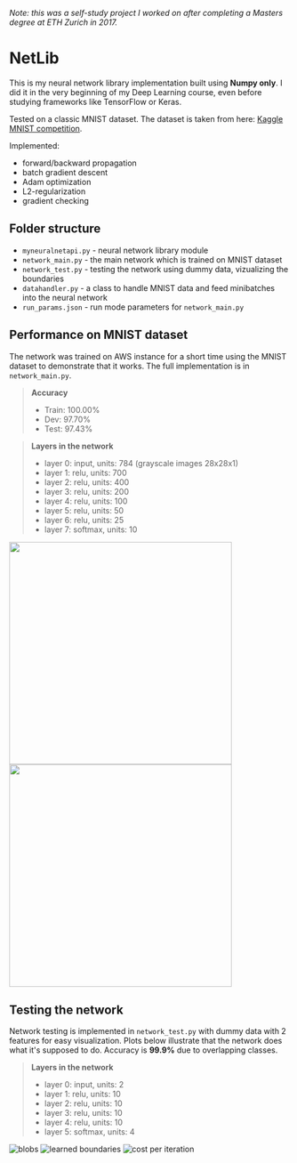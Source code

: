 _Note: this was a self-study project I worked on after completing a Masters degree at ETH Zurich in 2017._

# NetLib

This is my neural network library implementation built using **Numpy only**. I did it in the very beginning of my Deep Learning course, even before studying frameworks like TensorFlow or Keras.

Tested on a classic MNIST dataset. The dataset is taken from here: [Kaggle MNIST competition](https://www.kaggle.com/c/digit-recognizer/data).

Implemented:

* forward/backward propagation
* batch gradient descent
* Adam optimization
* L2-regularization
* gradient checking

## Folder structure

* ``myneuralnetapi.py`` - neural network library module
* ``network_main.py``   - the main network which is trained on MNIST dataset
* ``network_test.py``   - testing the network using dummy data, vizualizing the boundaries
* ``datahandler.py``    - a class to handle MNIST data and feed minibatches into the neural network
* ``run_params.json``   - run mode parameters for ``network_main.py``

## Performance on MNIST dataset

The network was trained on AWS instance for a short time using the MNIST dataset to demonstrate that it works. The full implementation is in ```network_main.py```.

> **Accuracy**
> - Train: 100.00%
> - Dev:    97.70%
> - Test:   97.43%

> **Layers in the network**
> - layer 0: input, units: 784 (grayscale images 28x28x1)
> - layer 1: relu, units: 700
> - layer 2: relu, units: 400
> - layer 3: relu, units: 200
> - layer 4: relu, units: 100
> - layer 5: relu, units: 50
> - layer 6: relu, units: 25
> - layer 7: softmax, units: 10

<div>
<img src="results/costs_epoch.png" width="400">
<img src="results/accuracy_epoch.png" width="400">
</div>

## Testing the network

Network testing is implemented in ```network_test.py``` with dummy data with 2 features for easy visualization. Plots below illustrate that the network does what it's supposed to do. Accuracy is **99.9%** due to overlapping classes.

> **Layers in the network**
> - layer 0: input, units: 2
> - layer 1: relu, units: 10
> - layer 2: relu, units: 10
> - layer 3: relu, units: 10
> - layer 4: relu, units: 10
> - layer 5: softmax, units: 4

![blobs](test_results/data.png)
![learned boundaries](test_results/boundaries.png)
![cost per iteration](test_results/cost.png)
